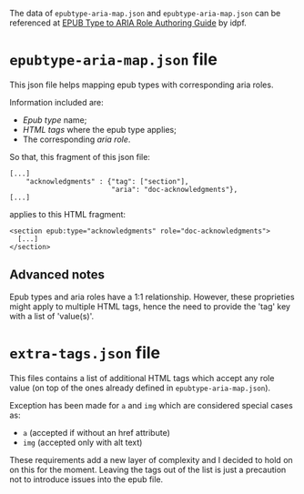 The data of `epubtype-aria-map.json` and `epubtype-aria-map.json` can be referenced at [EPUB Type to ARIA Role Authoring Guide](https://idpf.github.io/epub-guides/epub-aria-authoring/) by idpf.

# `epubtype-aria-map.json` file
This json file helps mapping epub types with corresponding aria roles.

Information included are:
 -  _Epub type_ name;
 -  _HTML tags_ where the epub type applies;
 -  The corresponding _aria role_.

So that, this fragment of this json file:

```
[...]
    "acknowledgments" : {"tag": ["section"],
                         "aria": "doc-acknowledgments"},
[...]
```

applies to this HTML fragment:

```
<section epub:type="acknowledgments" role="doc-acknowledgments">
  [...]
</section>
```

## Advanced notes
Epub types and aria roles have a 1:1 relationship. However, these proprieties might apply to multiple HTML tags, hence the need to provide the 'tag' key with a list of 'value(s)'.

# `extra-tags.json` file
This files contains a list of additional HTML tags which accept any role value (on top of the ones already defined in `epubtype-aria-map.json`).

Exception has been made for `a` and `img` which are considered special cases as:
 -  `a` (accepted if without an href attribute)
 -  `img` (accepted only with alt text)

These requirements add a new layer of complexity and I decided to hold on on this for the moment. Leaving the tags out of the list is just a precaution not to introduce issues into the epub file.
